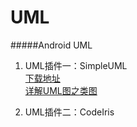 # UML

#####Android UML
1. UML插件一：SimpleUML  
[下载地址](https://plugins.jetbrains.com/plugin/4946?pr=)  
[详解UML图之类图](http://mp.weixin.qq.com/s?__biz=MzIwMTAwOTk1NA==&mid=2247483656&idx=1&sn=1a68f2f7557a842df7ad5a7b0691500c&scene=21#wechat_redirect)  

2. UML插件二：CodeIris 

